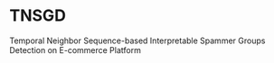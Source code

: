 # TNSGD
Temporal Neighbor Sequence-based Interpretable Spammer Groups Detection on E-commerce Platform
